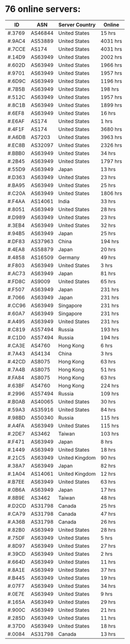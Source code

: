 # 76 online servers:

| ID | ASN | Server Country | Online |
| ------ | ------ | ------ | ------ |
| #.3769 | AS46844 | United States | 15 hrs |
| #.9AC4 | AS53889 | United States | 4031 hrs |
| #.7CCE | AS174 | United States | 4031 hrs |
| #.14D9 | AS63949 | United States | 2002 hrs |
| #.602D | AS63949 | United States | 1966 hrs |
| #.9701 | AS63949 | United States | 1957 hrs |
| #.6D9C | AS63949 | United States | 1196 hrs |
| #.7B5B | AS63949 | United States | 198 hrs |
| #.512C | AS63949 | United States | 1957 hrs |
| #.8C1B | AS63949 | United States | 1899 hrs |
| #.6EF8 | AS63949 | United States | 16 hrs |
| #.E6AF | AS174 | United States | 1 hrs |
| #.4F1F | AS174 | United States | 3680 hrs |
| #.A6DB | AS7203 | United States | 3963 hrs |
| #.EC8B | AS32097 | United States | 2326 hrs |
| #.BBB0 | AS63949 | United States | 34 hrs |
| #.2B45 | AS63949 | United States | 1797 hrs |
| #.55D9 | AS63949 | Japan | 13 hrs |
| #.D363 | AS63949 | United States | 23 hrs |
| #.BA95 | AS63949 | United States | 25 hrs |
| #.C20A | AS63949 | United States | 1806 hrs |
| #.F4AA | AS14061 | India | 33 hrs |
| #.8051 | AS63949 | United States | 28 hrs |
| #.D989 | AS63949 | United States | 23 hrs |
| #.3EB4 | AS63949 | United States | 32 hrs |
| #.94B5 | AS63949 | Japan | 25 hrs |
| #.DF83 | AS37963 | China | 194 hrs |
| #.4EA8 | AS58879 | Japan | 20 hrs |
| #.4858 | AS16509 | Germany | 49 hrs |
| #.F803 | AS63949 | United States | 3 hrs |
| #.AC73 | AS63949 | Japan | 81 hrs |
| #.FD8C | AS9009 | United States | 65 hrs |
| #.F507 | AS63949 | Japan | 231 hrs |
| #.7066 | AS63949 | Japan | 231 hrs |
| #.CC96 | AS63949 | Singapore | 231 hrs |
| #.60A7 | AS63949 | Singapore | 231 hrs |
| #.A495 | AS63949 | United States | 231 hrs |
| #.C819 | AS57494 | Russia | 193 hrs |
| #.C1D0 | AS57494 | Russia | 194 hrs |
| #.CA3E | AS4760 | Hong Kong | 6 hrs |
| #.7A43 | AS4134 | China | 3 hrs |
| #.42CD | AS8075 | Hong Kong | 63 hrs |
| #.7A4B | AS8075 | Hong Kong | 51 hrs |
| #.FA84 | AS8075 | Hong Kong | 63 hrs |
| #.63BF | AS4760 | Hong Kong | 224 hrs |
| #.2996 | AS57494 | Russia | 109 hrs |
| #.B0AB | AS40065 | United States | 30 hrs |
| #.59A3 | AS35916 | United States | 84 hrs |
| #.98BD | AS50340 | Russia | 115 hrs |
| #.A4FA | AS63949 | United States | 115 hrs |
| #.2DE7 | AS3462 | Taiwan | 103 hrs |
| #.F471 | AS63949 | Japan | 8 hrs |
| #.1449 | AS63949 | United States | 18 hrs |
| #.21C5 | AS63949 | United Kingdom | 90 hrs |
| #.38A7 | AS63949 | Japan | 82 hrs |
| #.1A04 | AS14061 | United Kingdom | 12 hrs |
| #.B7EE | AS63949 | United States | 63 hrs |
| #.0B6A | AS63949 | Japan | 17 hrs |
| #.8B9E | AS3462 | Taiwan | 48 hrs |
| #.D2CD | AS31798 | Canada | 25 hrs |
| #.CA79 | AS31798 | Canada | 47 hrs |
| #.A36B | AS31798 | Canada | 26 hrs |
| #.82B0 | AS63949 | United States | 28 hrs |
| #.75DF | AS63949 | United States | 5 hrs |
| #.8D97 | AS63949 | United States | 27 hrs |
| #.39CD | AS63949 | United States | 2 hrs |
| #.664D | AS63949 | United States | 11 hrs |
| #.8A1E | AS63949 | United States | 37 hrs |
| #.B445 | AS63949 | United States | 19 hrs |
| #.07F7 | AS63949 | United States | 34 hrs |
| #.0E7E | AS63949 | United States | 9 hrs |
| #.165A | AS63949 | United States | 29 hrs |
| #.900C | AS63949 | United States | 21 hrs |
| #.285D | AS63949 | United States | 11 hrs |
| #.37D0 | AS63949 | United States | 18 hrs |
| #.0084 | AS31798 | Canada | 13 hrs |

